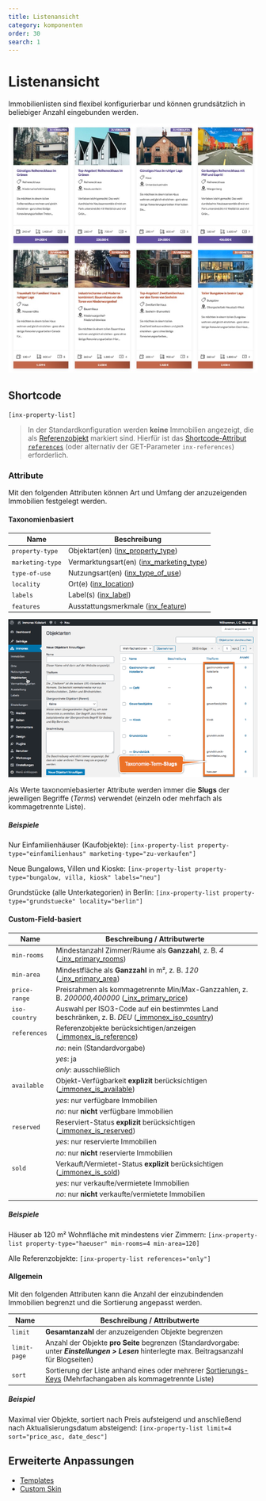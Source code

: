 ```yaml
---
title: Listenansicht
category: komponenten
order: 30
search: 1
---
```


# Listenansicht

Immobilienlisten sind flexibel konfigurierbar und können grundsätzlich in beliebiger Anzahl eingebunden werden.

![Immobilien-Listenansicht](../assets/scst-list-view-1.jpg)

## Shortcode

`[inx-property-list]`

> In der Standardkonfiguration werden **keine** Immobilien angezeigt, die als [Referenzobjekt](../schnellstart/import.html#Referenzobjekte) markiert sind. Hierfür ist das [Shortcode-Attribut `references`](#Custom-Field-basiert) (oder alternativ der GET-Parameter `inx-references`) erforderlich.

### Attribute

Mit den folgenden Attributen können Art und Umfang der anzuzeigenden Immobilien festgelegt werden.

#### Taxonomienbasiert

| Name | Beschreibung |
| ---- | ------------ |
| `property-type` | Objektart(en) ([inx_property_type](../beitragsarten-taxonomien.html)) |
| `marketing-type` | Vermarktungsart(en) ([inx_marketing_type](../beitragsarten-taxonomien.html)) |
| `type-of-use` | Nutzungsart(en) ([inx_type_of_use](../beitragsarten-taxonomien.html)) |
| `locality` | Ort(e) ([inx_location](../beitragsarten-taxonomien.html)) |
| `labels` | Label(s) ([inx_label](../beitragsarten-taxonomien.html)) |
| `features` | Ausstattungsmerkmale ([inx_feature](../beitragsarten-taxonomien.html)) |

![Taxonomie-Term-Slugs](../assets/scst-tax-term-slugs.gif)

Als Werte taxonomiebasierter Attribute werden immer die **Slugs** der jeweiligen Begriffe (<i>Terms</i>) verwendet (einzeln oder mehrfach als kommagetrennte Liste).

##### Beispiele

Nur Einfamilienhäuser (Kaufobjekte):
`[inx-property-list property-type="einfamilienhaus" marketing-type="zu-verkaufen"]`

Neue Bungalows, Villen und Kioske:
`[inx-property-list property-type="bungalow, villa, kiosk" labels="neu"]`

Grundstücke (alle Unterkategorien) in Berlin:
`[inx-property-list property-type="grundstuecke" locality="berlin"]`

#### Custom-Field-basiert

| Name | Beschreibung / Attributwerte |
| ---- | ----------------------------- |
| `min-rooms` | Mindestanzahl Zimmer/Räume als **Ganzzahl**, z. B. *4* ([\_inx_primary_rooms](../beitragsarten-taxonomien.html#Custom-Fields)) |
| `min-area` | Mindestfläche als **Ganzzahl** in m², z. B. *120* ([\_inx_primary_area](../beitragsarten-taxonomien.html#Custom-Fields)) |
| `price-range` | Preisrahmen als kommagetrennte Min/Max-Ganzzahlen, z. B. *200000,400000* ([\_inx_primary_price](../beitragsarten-taxonomien.html#Custom-Fields)) |
| `iso-country` | Auswahl per ISO3-Code auf ein bestimmtes Land beschränken, z. B. *DEU* ([\_immonex_iso_country](../beitragsarten-taxonomien.html#Custom-Fields)) |
| `references` | Referenzobjekte berücksichtigen/anzeigen ([\_immonex_is_reference](../beitragsarten-taxonomien.html#Custom-Fields)) |
| | *no*: nein (Standardvorgabe) |
| | *yes*: ja |
| | *only*: ausschließlich |
| `available` | Objekt-Verfügbarkeit **explizit** berücksichtigen ([\_immonex_is_available](../beitragsarten-taxonomien.html#Custom-Fields)) |
| | *yes*: nur verfügbare Immobilien |
| | *no*: nur **nicht** verfügbare Immobilien |
| `reserved` | Reserviert-Status **explizit** berücksichtigen ([\_immonex_is_reserved](../beitragsarten-taxonomien.html#Custom-Fields)) |
| | *yes*: nur reservierte Immobilien |
| | *no*: nur **nicht** reservierte Immobilien |
| `sold` | Verkauft/Vermietet-Status **explizit** berücksichtigen ([\_immonex_is_sold](../beitragsarten-taxonomien.html#Custom-Fields)) |
| | *yes*: nur verkaufte/vermietete Immobilien |
| | *no*: nur **nicht** verkaufte/vermietete Immobilien |

##### Beispiele

Häuser ab 120 m² Wohnfläche mit mindestens vier Zimmern:
`[inx-property-list property-type="haeuser" min-rooms=4 min-area=120]`

Alle Referenzobjekte:
`[inx-property-list references="only"]`

#### Allgemein

Mit den folgenden Attributen kann die Anzahl der einzubindenden Immobilien begrenzt und die Sortierung angepasst werden.

| Name | Beschreibung / Attributwerte |
| ---- | ---------------------------- |
| `limit` | **Gesamtanzahl** der anzuzeigenden Objekte begrenzen |
| `limit-page` | Anzahl der Objekte **pro Seite** begrenzen (Standardvorgabe: unter ***Einstellungen > Lesen*** hinterlegte max. Beitragsanzahl für Blogseiten) |
| `sort` | Sortierung der Liste anhand eines oder mehrerer [Sortierungs-Keys](sortierung.html#Standard-Optionen) (Mehrfachangaben als kommagetrennte Liste) |

##### Beispiel

Maximal vier Objekte, sortiert nach Preis aufsteigend und anschließend nach Aktualisierungsdatum absteigend:
`[inx-property-list limit=4 sort="price_asc, date_desc"]`

## Erweiterte Anpassungen

- [Templates](../anpassung-erweiterung/skins.html#Partiell)
- [Custom Skin](../anpassung-erweiterung/standard-skin.html#Archiv-amp-Listenansicht)
